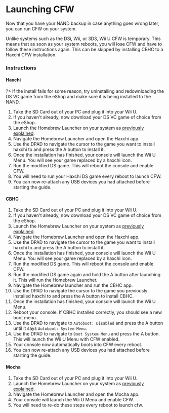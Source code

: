 # Launching CFW

Now that you have your NAND backup in case anything goes wrong later, you can run CFW on your system.

Unlike systems such as the DSi, Wii, or 3DS, Wii U CFW is temporary. This means that as soon as your system reboots, you will lose CFW and have to follow these instructions again. This can be skipped by installing CBHC to a Haxchi CFW installation.

### Instructions

<!-- tabs:start -->

#### **Haxchi**

?> If the install fails for some reason, try uninstalling and redownloading the DS VC game from the eShop and make sure it is being installed to the NAND.

1. Take the SD Card out of your PC and plug it into your Wii U.
1. If you haven't already, now download your DS VC game of choice from the eShop.
1. Launch the Homebrew Launcher on your system as [previously explained](docs/user-guide/browser-exploit).
1. Navigate the Homebrew Launcher and open the Haxchi app.
1. Use the DPAD to navigate the cursor to the game you want to install haxchi to and press the A button to install it.
1. Once the installation has finished, your console will launch the Wii U Menu. You will see your game replaced by a haxchi icon.
1. Run the modified DS game. This will reboot the console and enable CFW.
1. You will need to run your Haxchi DS game every reboot to launch CFW.
1. You can now re-attach any USB devices you had attached before starting the guide.

#### **CBHC**

1. Take the SD Card out of your PC and plug it into your Wii U.
1. If you haven't already, now download your DS VC game of choice from the eShop.
1. Launch the Homebrew Launcher on your system as [previously explained](docs/user-guide/browser-exploit).
1. Navigate the Homebrew Launcher and open the Haxchi app.
1. Use the DPAD to navigate the cursor to the game you want to install haxchi to and press the A button to install it.
1. Once the installation has finished, your console will launch the Wii U Menu. You will see your game replaced by a haxchi icon.
1. Run the modified DS game. This will reboot the console and enable CFW.
1. Run the modified DS game again and hold the A button after launching it. This will run the Homebrew Launcher.
1. Navigate the Homebrew launcher and run the CBHC app.
1. Use the DPAD to navigate the cursor to the game you previously installed haxchi to and press the A button to install CBHC.
1. Once the installation has finished, your console will launch the Wii U Menu.
1. Reboot your console. If CBHC installed correctly, you should see a new boot menu.
1. Use the DPAD to navigate to `Autoboot: Disabled` and press the A button until it says `Autoboot: System Menu`.
1. Use the DPAD to navigate to `Boot System Menu` and press the A button. This will launch the Wii U Menu with CFW enabled.
1. Your console now automatically boots into CFW every reboot.
1. You can now re-attach any USB devices you had attached before starting the guide.

#### **Mocha**

1. Take the SD Card out of your PC and plug it into your Wii U.
1. Launch the Homebrew Launcher on your system as [previously explained](docs/user-guide/browser-exploit).
1. Navigate the Homebrew Launcher and open the Mocha app.
1. Your console will launch the Wii U Menu and enable CFW.
1. You will need to re-do these steps every reboot to launch cfw.

<!-- tabs:end -->
